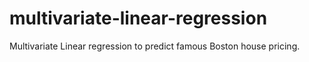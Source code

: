 # multivariate-linear-regression
Multivariate Linear regression to predict famous Boston house pricing.
